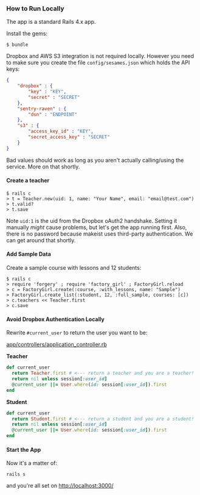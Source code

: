 ### How to Run Locally

The app is a standard Rails 4.x app.

Install the gems:

    $ bundle

Dropbox and AWS S3 integration is not required locally. However you need to make sure you create the file `config/sesames.json` which holds the API keys:

```json
{
    "dropbox" : {
        "key" : "KEY",
        "secret" : "SECRET"
    },
    "sentry-raven" : {
        "dsn" : "ENDPOINT"
    },
    "s3" : {
        "access_key_id" : "KEY",
        "secret_access_key" : "SECRET"
    }
}

```

Bad values should work as long as you aren't actually calling/using the service. More on that shortly.


#### Create a teacher

    $ rails c
    > t = Teacher.new(uid: 1, name: "Your Name", email: "email@test.com")
    > t.valid?
    > t.save


Note `uid:1` is the uid from the Dropbox oAuth2 handshake. Setting it manually _might_ cause problems, but let's get the app running first.
Also, there is no password because makeist uses third-party authentication. We can get around that shortly.


#### Add Sample Data

Create a sample course with lessons and 12 students:

    $ rails c
    > require 'forgery' ; require 'factory_girl' ; FactoryGirl.reload
    > c = FactoryGirl.create(:course, :with_lessons, name: "Sample")
    > FactoryGirl.create_list(:student, 12, :full_sample, courses: [c])
    > c.teachers << Teacher.first
    > c.save


#### Avoid Dropbox Authentication Locally

Rewrite `#current_user` to return the user you want to be:

[app/controllers/application_controller.rb](https://github.com/plusjade/makeist/blob/804d177c6b047cc455cbe531df861ec8c0b79098/app/controllers/application_controller.rb#L30-L33)

**Teacher**
```ruby
def current_user
  return Teacher.first # <--- return a teacher and you are a teacher!
  return nil unless session[:user_id]
  @current_user ||= User.where(id: session[:user_id]).first
end
```

**Student**
```ruby
def current_user
  return Student.first # <--- return a student and you are a student!
  return nil unless session[:user_id]
  @current_user ||= User.where(id: session[:user_id]).first
end
```


#### Start the App

Now it's a matter of:

    rails s

and you're all set on <http://localhost:3000/>
